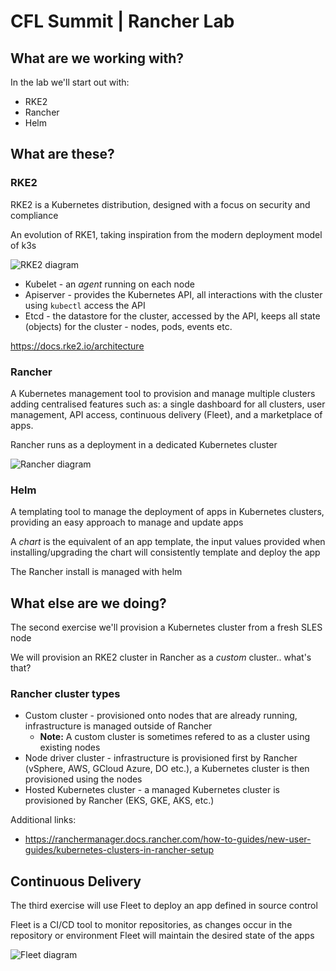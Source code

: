 # CFL Summit | Rancher Lab

## What are we working with?

In the lab we'll start out with:
- RKE2
- Rancher
- Helm

## What are these?

### RKE2

RKE2 is a Kubernetes distribution, designed with a focus on security and compliance

An evolution of RKE1, taking inspiration from the modern deployment model of k3s

![RKE2 diagram](https://docs.rke2.io/assets/images/overview-06f8a098e271952bfe5db78b3a0e9b25.png)

- Kubelet - an *agent* running on each node
- Apiserver - provides the Kubernetes API, all interactions with the cluster using `kubectl` access the API
- Etcd - the datastore for the cluster, accessed by the API, keeps all state (objects) for the cluster - nodes, pods, events etc. 

https://docs.rke2.io/architecture

### Rancher

A Kubernetes management tool to provision and manage multiple clusters adding centralised features such as: a single dashboard for all clusters, user management, API access, continuous delivery (Fleet), and a marketplace of apps.

Rancher runs as a deployment in a dedicated Kubernetes cluster

![Rancher diagram](https://ranchermanager.docs.rancher.com/assets/images/rancher-architecture-rancher-api-server-2743dae746c64cd2ad66711908be4108.svg)

### Helm

A templating tool to manage the deployment of apps in Kubernetes clusters, providing an easy approach to manage and update apps

A *chart* is the equivalent of an app template, the input values provided when installing/upgrading the chart will consistently template and deploy the app

The Rancher install is managed with helm

## What else are we doing?

The second exercise we'll provision a Kubernetes cluster from a fresh SLES node

We will provision an RKE2 cluster in Rancher as a *custom* cluster.. what's that?

### Rancher cluster types

- Custom cluster - provisioned onto nodes that are already running, infrastructure is managed outside of Rancher
  - **Note:** A custom cluster is sometimes refered to as a cluster using existing nodes
- Node driver cluster - infrastructure is provisioned first by Rancher (vSphere, AWS, GCloud Azure, DO etc.), a Kubernetes cluster is then provisioned using the nodes
- Hosted Kubernetes cluster - a managed Kubernetes cluster is provisioned by Rancher (EKS, GKE, AKS, etc.)

Additional links:
- https://ranchermanager.docs.rancher.com/how-to-guides/new-user-guides/kubernetes-clusters-in-rancher-setup

## Continuous Delivery

The third exercise will use Fleet to deploy an app defined in source control

Fleet is a CI/CD tool to monitor repositories, as changes occur in the repository or environment Fleet will maintain the desired state of the apps

![Fleet diagram](https://fleet.rancher.io/assets/images/fleet-architecture-f708ce634648101dc98f451dcd59fe84.svg)